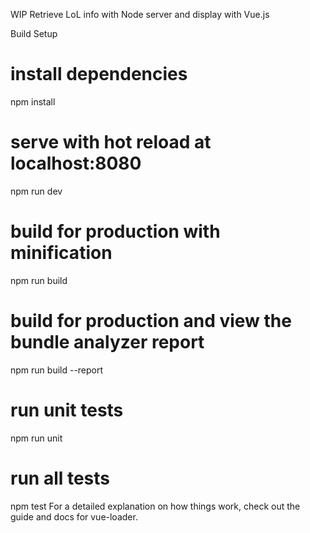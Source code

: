 WIP
Retrieve LoL info with Node server and display with Vue.js


Build Setup
# install dependencies
npm install

# serve with hot reload at localhost:8080
npm run dev

# build for production with minification
npm run build

# build for production and view the bundle analyzer report
npm run build --report

# run unit tests
npm run unit

# run all tests
npm test
For a detailed explanation on how things work, check out the guide and docs for vue-loader.
